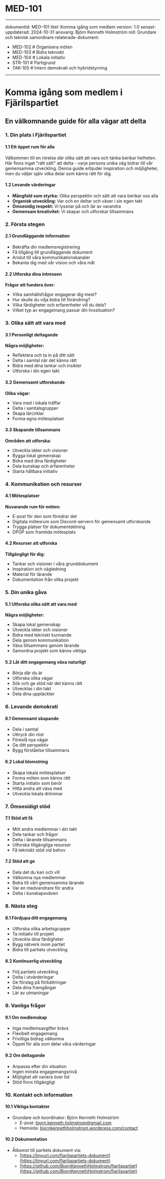 # MED-101
---
dokumentid: MED-101
titel: Komma igång som medlem
version: 1.0
senast-uppdaterad: 2024-10-31
ansvarig: Björn Kenneth Holmström
roll: Grundare och teknisk samordnare
relaterade-dokument:
  - MED-102 # Organisera möten
  - MED-103 # Bidra tekniskt
  - MED-104 # Lokala initiativ
  - STR-101 # Partigrund
  - TAK-105 # Intern demokrati och hybridstyrning
---

# Komma igång som medlem i Fjärilspartiet
## En välkomnande guide för alla vägar att delta

### 1. Din plats i Fjärilspartiet

#### 1.1 Ett öppet rum för alla
Välkommen till en rörelse där olika sätt att vara och tänka berikar helheten. Här finns inget "rätt sätt" att delta - varje persons unika väg bidrar till vår gemensamma utveckling. Denna guide erbjuder inspiration och möjligheter, men du väljer själv vilka delar som känns rätt för dig.

#### 1.2 Levande värderingar
- **Mångfald som styrka:** Olika perspektiv och sätt att vara berikar oss alla
- **Organisk utveckling:** Var och en deltar och växer i sin egen takt
- **Ömsesidig respekt:** Vi lyssnar på och lär av varandra
- **Gemensam kreativitet:** Vi skapar och utforskar tillsammans

### 2. Första stegen

#### 2.1 Grundläggande information
- Bekräfta din medlemsregistrering
- Få tillgång till grundläggande dokument
- Anslut till våra kommunikationskanaler
- Bekanta dig med vår vision och våra mål

#### 2.2 Utforska dina intressen
**Frågor att fundera över:**
- Vilka samhällsfrågor engagerar dig mest?
- Hur skulle du vilja bidra till förändring?
- Vilka färdigheter och erfarenheter vill du dela?
- Vilket typ av engagemang passar din livssituation?

### 3. Olika sätt att vara med

#### 3.1 Personligt deltagande
**Några möjligheter:**
- Reflektera och ta in på ditt sätt
- Delta i samtal när det känns rätt
- Bidra med dina tankar och insikter
- Utforska i din egen takt

#### 3.2 Gemensamt utforskande
**Olika vägar:**
- Vara med i lokala träffar
- Delta i samtalsgrupper
- Skapa lärcirklar
- Forma egna mötesplatser

#### 3.3 Skapande tillsammans
**Områden att utforska:**
- Utveckla idéer och visioner
- Bygga lokal gemenskap
- Bidra med dina färdigheter
- Dela kunskap och erfarenheter
- Starta hållbara initiativ

### 4. Kommunikation och resurser

#### 4.1 Mötesplatser
**Nuvarande rum för möten:**
- E-post för den som föredrar det
- Digitala mötesrum som Discord-servern för gemensamt utforskande
- Trygga platser för dokumentdelning
- DPOP som framtida mötesplats

#### 4.2 Resurser att utforska
**Tillgängligt för dig:**
- Tankar och visioner i våra grunddokument
- Inspiration och vägledning
- Material för lärande
- Dokumentation från olika projekt

### 5. Din unika gåva

#### 5.1 Utforska olika sätt att vara med
**Några möjligheter:**
- Skapa lokal gemenskap
- Utveckla idéer och visioner
- Bidra med tekniskt kunnande
- Dela genom kommunikation
- Växa tillsammans genom lärande
- Samordna projekt som känns viktiga

#### 5.2 Låt ditt engagemang växa naturligt
- Börja där du är
- Utforska olika vägar
- Sök och ge stöd när det känns rätt
- Utvecklas i din takt
- Dela dina upptäckter

### 6. Levande demokrati

#### 6.1 Gemensamt skapande
- Dela i samtal
- Uttryck din röst
- Föreslå nya vägar
- Ge ditt perspektiv
- Bygg förståelse tillsammans

#### 6.2 Lokal blomstring
- Skapa lokala mötesplatser
- Forma möten som känns rätt
- Starta initiativ som berör
- Hitta andra att växa med
- Utveckla lokala drömmar

### 7. Ömsesidigt stöd

#### 7.1 Stöd att få
- Möt andra medlemmar i din takt
- Dela tankar och frågor
- Delta i lärande tillsammans
- Utforska tillgängliga resurser
- Få tekniskt stöd vid behov

#### 7.2 Stöd att ge
- Dela det du kan och vill
- Välkomna nya medlemmar
- Bidra till vårt gemensamma lärande
- Var en medvandrare för andra
- Delta i kunskapsväven

### 8. Nästa steg

#### 8.1 Fördjupa ditt engagemang
- Utforska olika arbetsgrupper
- Ta initiativ till projekt
- Utveckla dina färdigheter
- Bygg nätverk inom partiet
- Bidra till partiets utveckling

#### 8.2 Kontinuerlig utveckling
- Följ partiets utveckling
- Delta i utvärderingar
- Ge förslag på förbättringar
- Dela dina framgångar
- Lär av utmaningar

### 9. Vanliga frågor

#### 9.1 Om medlemskap
- Inga medlemsavgifter krävs
- Flexibelt engagemang
- Frivilliga bidrag välkomna
- Öppet för alla som delar våra värderingar

#### 9.2 Om deltagande
- Anpassa efter din situation
- Ingen minsta engagemangsnivå
- Möjlighet att variera över tid
- Stöd finns tillgängligt

### 10. Kontakt och information

#### 10.1 Viktiga kontakter
- Grundare och koordinator: Björn Kenneth Holmström
  - E-post: bjorn.kenneth.holmstrom@gmail.com
  - Hemsida: [bjornkennethholmstrom.wordpress.com/contact](https://bjornkennethholmstrom.wordpress.com/contact/)

#### 10.2 Dokumentation
- Åtkomst till partiets dokument via:
  - [https://tinyurl.com/fjarilspartiets-dokument](https://tinyurl.com/fjarilspartiets-dokument)
  - [https://github.com/BjornKennethHolmstrom/fjarilspartiet](https://github.com/BjornKennethHolmstrom/fjarilspartiet)
